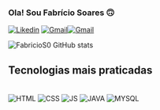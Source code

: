### Ola! Sou Fabrício Soares 🙃
[![Likedin](https://img.shields.io/badge/LinkedIn-0077B5?style=for-the-badge&logo=linkedin&logoColor=white)](https://www.linkedin.com/in/fabr%C3%ADcio-soares-oliveira-125984239/)
[![Gmail](https://img.shields.io/badge/Gmail-D14836?style=for-the-badge&logo=gmail&logoColor=white)](fsoliveira899@gmail.com)[![Gmail](https://img.shields.io/badge/Instagram-E4405F?style=for-the-badge&logo=instagram&logoColor=white)](https://www.instagram.com/foliveira_99)

![FabricioS0 GitHub stats](https://github-readme-stats.vercel.app/api?username=FabricioS0&show_icons=true&theme=cobalt)

## Tecnologias mais praticadas

<div style="display: inline_block"><br/>
 <img align="center" alt="HTML" src="https://img.shields.io/badge/HTML-239120?style=for-the-badge&logo=html5&logoColor=white"/>
 <img align="center" alt="CSS" src="https://img.shields.io/badge/CSS-239120?&style=for-the-badge&logo=css3&logoColor=white"/>
 <img align="center" alt="JS" src="https://img.shields.io/badge/JavaScript-F7DF1E?style=for-the-badge&logo=javascript&logoColor=black"/>
 <img align="center" alt="JAVA" src="https://img.shields.io/badge/Java-ED8B00?style=for-the-badge&logo=openjdk&logoColor=white"/>
 <img align="center" alt="MYSQL" src="https://img.shields.io/badge/MySQL-00000F?style=for-the-badge&logo=mysql&logoColor=white"/>
